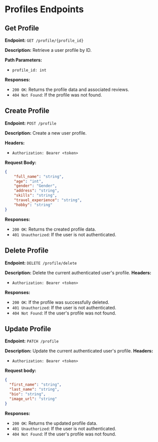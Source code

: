 # Profiles Endpoints

## Get Profile

**Endpoint:** `GET /profile/{profile_id}`

**Description:** Retrieve a user profile by ID.

**Path Parameters:**

- `profile_id: int`

**Responses:**

- `200 OK`: Returns the profile data and associated reviews.
- `404 Not Found`: If the profile was not found.

## Create Profile

**Endpoint:** `POST /profile`

**Description:** Create a new user profile.

**Headers:**

- `Authorization: Bearer <token>`

**Request Body:**

```json
{
    "full_name": "string",
    "age": "int",
    "gender": "Gender",
    "address": "string",
    "skills": "string",
    "travel_experience": "string",
    "hobby": "string"
}
```

**Responses:**

- `200 OK`: Returns the created profile data.
- `401 Unauthorized`: If the user is not authenticated.

## Delete Profile

**Endpoint:** `DELETE /profile/delete`

**Description:** Delete the current authenticated user's profile.
**Headers:**

- `Authorization: Bearer <token>`

**Responses:**

- `200 OK`: If the profile was successfully deleted.
- `401 Unauthorized`: If the user is not authenticated.
- `404 Not Found`: If the user's profile was not found.

## Update Profile

**Endpoint:** `PATCH /profile`

**Description:** Update the current authenticated user's profile.
**Headers:**

- `Authorization: Bearer <token>`

**Request body:**
```json
{
  "first_name": "string",
  "last_name": "string",
  "bio": "string",
  "image_url": "string"
}
```

**Responses:**

- `200 OK`: Returns the updated profile data.
- `401 Unauthorized`: If the user is not authenticated.
- `404 Not Found`: If the user's profile was not found.